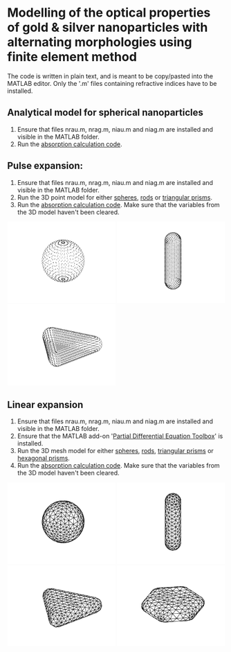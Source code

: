 # Modelling of the optical properties of gold & silver nanoparticles with alternating morphologies using finite element method
The code is written in plain text, and is meant to be copy/pasted into the MATLAB editor. Only the '.m' files containing refractive indices have to be installed.
## Analytical model for spherical nanoparticles
  1. Ensure that files nrau.m, nrag.m, niau.m and niag.m are installed and visible in the MATLAB folder.
  2. Run the [absorption calculation code](https://github.com/Lasseb200/P3/blob/main/MATLAB%20Analytical%20model%20for%20spherical%20nanoparticles).
## Pulse expansion:
  1. Ensure that files nrau.m, nrag.m, niau.m and niag.m are installed and visible in the MATLAB folder.
  2. Run the 3D point model for either [spheres](https://github.com/Lasseb200/P3/blob/main/MATLAB-finite-element-method/Pulse%20expansion/Pulse%20sphere), [rods](https://github.com/Lasseb200/P3/blob/main/MATLAB-finite-element-method/Pulse%20expansion/Pulse%20rod) or [triangular prisms](https://github.com/Lasseb200/P3/blob/main/MATLAB-finite-element-method/Pulse%20expansion/Pulse%20prism).
  3. Run the [absorption calculation code](https://github.com/Lasseb200/P3/blob/main/MATLAB-finite-element-method/Pulse%20expansion/Pulse%20calculation). Make sure that the variables from the 3D model haven't been cleared.

<img src="Sphere.png" width="250"> <img src="Rod.png" width="250"> <img src="Prism.png" width="250">
## Linear expansion
  1. Ensure that files nrau.m, nrag.m, niau.m and niag.m are installed and visible in the MATLAB folder.
  2. Ensure that the MATLAB add-on '[Partial Differential Equation Toolbox](https://se.mathworks.com/products/pde.html)' is installed.
  3. Run the 3D mesh model for either [spheres](https://github.com/Lasseb200/P3/blob/main/MATLAB-finite-element-method/Linear%20expansion/Linear%20sphere), [rods](https://github.com/Lasseb200/P3/blob/main/MATLAB-finite-element-method/Linear%20expansion/Linear%20rod), [triangular prisms](https://github.com/Lasseb200/P3/blob/main/MATLAB-finite-element-method/Linear%20expansion/Linear%20triangular%20prism) or [hexagonal prisms](https://github.com/Lasseb200/P3/blob/main/MATLAB-finite-element-method/Linear%20expansion/Linear%20hexagonal%20prism).
  4. Run the [absorption calculation code](https://github.com/Lasseb200/P3/blob/main/MATLAB-finite-element-method/Linear%20expansion/Linear%20calculation). Make sure that the variables from the 3D model haven't been cleared.
  
<img src="Lin_sphere.png" width="250"> <img src="Lin_rod.png" width="250"> <img src="Lin_prism.png" width="250"> <img src="Lin_hexagonal_prism.png" width="250">
